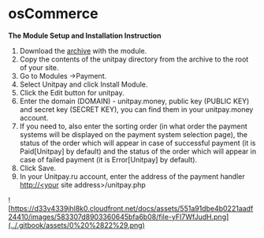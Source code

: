 # osCommerce

**The Module Setup and Installation Instruction**

1. Download the [archive](https://github.com/unitpay/oscommerce-module) with the module.
2. Copy the contents of the unitpay directory from the archive to the root of your site.
3. Go to Modules -&gt;Payment.
4. Select Unitpay and click Install Module.
5. Click the Edit button for unitpay.
6. Enter the domain \(DOMAIN\) - unitpay.money, public key \(PUBLIC KEY\) and secret key \(SECRET KEY\), you can find them in your unitpay.money account.
7. If you need to, also enter the sorting order \(in what order the payment systems will be displayed on the payment system selection page\), the status of the order which will appear in case of successful payment \(it is Paid\[Unitpay\] by default\) and the status of the order which will appear in case of failed payment \(it is Error\[Unitpay\] by default\).
8. Click Save.
9. In your Unitpay.ru account, enter the address of the payment handler [http://&lt;your](http://<your) site address&gt;/unitpay.php

![https://d33v4339jhl8k0.cloudfront.net/docs/assets/551a91dbe4b0221aadf24410/images/583307d8903360645bfa6b08/file-yFI7WfJudH.png](../.gitbook/assets/0%20%2822%29.png)

